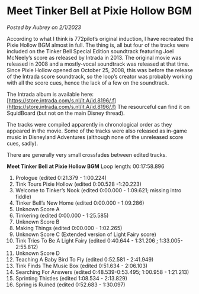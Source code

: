 # Meet Tinker Bell at Pixie Hollow BGM

*Posted by Aubrey on 2/1/2023*

According to what I think is 772pilot’s original induction, I have recreated the Pixie Hollow BGM almost in full. The thing is, all but four of the tracks were included on the Tinker Bell Special Edition soundtrack featuring Joel McNeely’s score as released by Intrada in 2013. The original movie was released in 2008 and a mostly-vocal soundtrack was released at that time. Since Pixie Hollow opened on October 25, 2008, this was before the release of the Intrada score soundtrack, so the loop’s creator was probably working with all the score cues, hence the lack of a few on the soundtrack.

The Intrada album is available here: [https://store.intrada.com/s.nl/it.A/id.8196/.f](https://store.intrada.com/s.nl/it.A/id.8196/.f)
The resourceful can find it on SquidBoard (but not on the main Disney thread).

The tracks were compiled apparently in chronological order as they appeared in the movie. Some of the tracks were also released as in-game music in Disneyland Adventures (although none of the unreleased score cues, sadly).

There are generally very small crossfades between edited tracks.

**Meet Tinker Bell at Pixie Hollow BGM**
Loop length: 00:17:58.896

1. Prologue (edited 0:21.379 - 1:00.224)
2. Tink Tours Pixie Hollow (edited 0:00.528 -1:20.223)
3. Welcome to Tinker’s Nook (edited 0:00.000 - 1:09.621; missing intro fiddle)
4. Tinker Bell’s New Home (edited 0:00.000 - 1:09.286)
5. Unknown Score A
6. Tinkering (edited 0:00.000 - 1:25.585)
7. Unknown Score B
8. Making Things (edited 0:00.000 - 1:02.265)
9. Unknown Score C (Extended version of Light Fairy score)
10. Tink Tries To Be A Light Fairy (edited 0:40.644 - 1:31.206 ; 1:33.005-2:55.812)
11. Unknown Score D
12. Teaching A Baby Bird To Fly (edited 0:52.581 - 2:41.949)
13. Tink Finds The Music Box (edited 0:51.634 - 2:06.103)
14. Searching For Answers (edited 0:48.539-0:53.495; 1:00.958 - 1:21.213)
15. Sprinting Thistles (edited 1:08.534 - 2:13.829)
16. Spring is Ruined (edited 0:52.683 - 1:30.097)